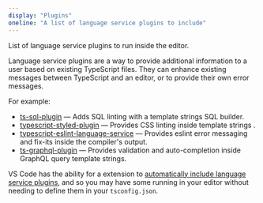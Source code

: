 ```yaml
---
display: "Plugins"
oneline: "A list of language service plugins to include"
---
```


List of language service plugins to run inside the editor.

Language service plugins are a way to provide additional information to a user based on existing TypeScript files. They can enhance existing messages between TypeScript and an editor, or to provide their own error messages.

For example:

- [ts-sql-plugin](https://github.com/xialvjun/ts-sql-plugin#readme) &mdash; Adds SQL linting with a template strings SQL builder.
- [typescript-styled-plugin](https://github.com/Microsoft/typescript-styled-plugin) &mdash; Provides CSS linting inside template strings .
- [typescript-eslint-language-service](https://github.com/Quramy/typescript-eslint-language-service) &mdash; Provides eslint error messaging and fix-its inside the compiler's output.
- [ts-graphql-plugin](https://github.com/Quramy/ts-graphql-plugin) &mdash; Provides validation and auto-completion inside GraphQL query template strings.

VS Code has the ability for a extension to [automatically include language service plugins](https://code.visualstudio.com/api/references/contribution-points#contributes.typescriptServerPlugins), and so you may have some running in your editor without needing to define them in your `tsconfig.json`.
